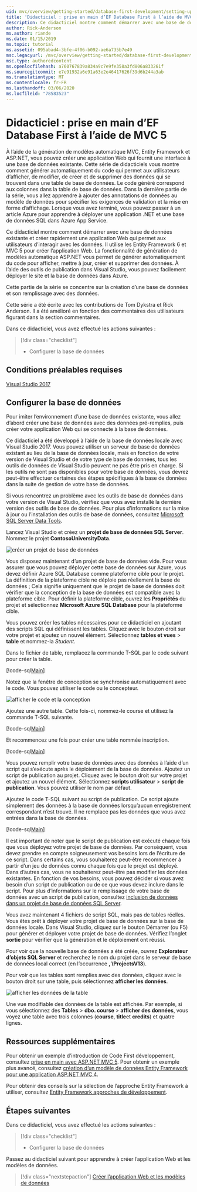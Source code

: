 ```yaml
---
uid: mvc/overview/getting-started/database-first-development/setting-up-database
title: 'Didacticiel : prise en main d’EF Database First à l’aide de MVC 5'
description: Ce didacticiel montre comment démarrer avec une base de données existante et créer rapidement une application Web qui permet aux utilisateurs d’interagir avec les données.
author: Rick-Anderson
ms.author: riande
ms.date: 01/15/2019
ms.topic: tutorial
ms.assetid: 095abad4-3bfe-4f06-b092-ae6a735b7e49
msc.legacyurl: /mvc/overview/getting-started/database-first-development/setting-up-database
msc.type: authoredcontent
ms.openlocfilehash: a760767839a834a9c7e9fe358a3fd806a833261f
ms.sourcegitcommit: e7e91932a6e91a63e2e46417626f39d6b244a3ab
ms.translationtype: MT
ms.contentlocale: fr-FR
ms.lasthandoff: 03/06/2020
ms.locfileid: "78583523"
---
```

# <a name="tutorial-get-started-with-ef-database-first-using-mvc-5"></a>Didacticiel : prise en main d’EF Database First à l’aide de MVC 5

À l’aide de la génération de modèles automatique MVC, Entity Framework et ASP.NET, vous pouvez créer une application Web qui fournit une interface à une base de données existante. Cette série de didacticiels vous montre comment générer automatiquement du code qui permet aux utilisateurs d’afficher, de modifier, de créer et de supprimer des données qui se trouvent dans une table de base de données. Le code généré correspond aux colonnes dans la table de base de données. Dans la dernière partie de la série, vous allez apprendre à ajouter des annotations de données au modèle de données pour spécifier les exigences de validation et la mise en forme d’affichage. Lorsque vous avez terminé, vous pouvez passer à un article Azure pour apprendre à déployer une application .NET et une base de données SQL dans Azure App Service.

Ce didacticiel montre comment démarrer avec une base de données existante et créer rapidement une application Web qui permet aux utilisateurs d’interagir avec les données. Il utilise les Entity Framework 6 et MVC 5 pour créer l’application Web. La fonctionnalité de génération de modèles automatique ASP.NET vous permet de générer automatiquement du code pour afficher, mettre à jour, créer et supprimer des données. À l’aide des outils de publication dans Visual Studio, vous pouvez facilement déployer le site et la base de données dans Azure.

Cette partie de la série se concentre sur la création d’une base de données et son remplissage avec des données.

Cette série a été écrite avec les contributions de Tom Dykstra et Rick Anderson. Il a été amélioré en fonction des commentaires des utilisateurs figurant dans la section commentaires.

Dans ce didacticiel, vous avez effectué les actions suivantes :

> [!div class="checklist"]
> * Configurer la base de données

## <a name="prerequisites"></a>Conditions préalables requises

[Visual Studio 2017](https://visualstudio.microsoft.com/downloads/)

## <a name="set-up-the-database"></a>Configurer la base de données

Pour imiter l’environnement d’une base de données existante, vous allez d’abord créer une base de données avec des données pré-remplies, puis créer votre application Web qui se connecte à la base de données.

Ce didacticiel a été développé à l’aide de la base de données locale avec Visual Studio 2017. Vous pouvez utiliser un serveur de base de données existant au lieu de la base de données locale, mais en fonction de votre version de Visual Studio et de votre type de base de données, tous les outils de données de Visual Studio peuvent ne pas être pris en charge. Si les outils ne sont pas disponibles pour votre base de données, vous devrez peut-être effectuer certaines des étapes spécifiques à la base de données dans la suite de gestion de votre base de données.

Si vous rencontrez un problème avec les outils de base de données dans votre version de Visual Studio, vérifiez que vous avez installé la dernière version des outils de base de données. Pour plus d’informations sur la mise à jour ou l’installation des outils de base de données, consultez [Microsoft SQL Server Data Tools](https://msdn.microsoft.com/data/hh297027).

Lancez Visual Studio et créez un **projet de base de données SQL Server**. Nommez le projet **ContosoUniversityData**.

![créer un projet de base de données](setting-up-database/_static/image1.png)

Vous disposez maintenant d’un projet de base de données vide. Pour vous assurer que vous pouvez déployer cette base de données sur Azure, vous devez définir Azure SQL Database comme plateforme cible pour le projet. La définition de la plateforme cible ne déploie pas réellement la base de données ; Cela signifie uniquement que le projet de base de données doit vérifier que la conception de la base de données est compatible avec la plateforme cible. Pour définir la plateforme cible, ouvrez les **Propriétés** du projet et sélectionnez **Microsoft Azure SQL Database** pour la plateforme cible.

Vous pouvez créer les tables nécessaires pour ce didacticiel en ajoutant des scripts SQL qui définissent les tables. Cliquez avec le bouton droit sur votre projet et ajoutez un nouvel élément. Sélectionnez **tables et vues** > **table** et nommez-la *Student*.

Dans le fichier de table, remplacez la commande T-SQL par le code suivant pour créer la table.

[!code-sql[Main](setting-up-database/samples/sample1.sql)]

Notez que la fenêtre de conception se synchronise automatiquement avec le code. Vous pouvez utiliser le code ou le concepteur.

![afficher le code et la conception](setting-up-database/_static/image5.png)

Ajoutez une autre table. Cette fois-ci, nommez-le course et utilisez la commande T-SQL suivante.

[!code-sql[Main](setting-up-database/samples/sample2.sql)]

Et recommencez une fois pour créer une table nommée inscription.

[!code-sql[Main](setting-up-database/samples/sample3.sql)]

Vous pouvez remplir votre base de données avec des données à l’aide d’un script qui s’exécute après le déploiement de la base de données. Ajoutez un script de publication au projet. Cliquez avec le bouton droit sur votre projet et ajoutez un nouvel élément. Sélectionnez **scripts utilisateur** > **script de publication**. Vous pouvez utiliser le nom par défaut.

Ajoutez le code T-SQL suivant au script de publication. Ce script ajoute simplement des données à la base de données lorsqu’aucun enregistrement correspondant n’est trouvé. Il ne remplace pas les données que vous avez entrées dans la base de données.

[!code-sql[Main](setting-up-database/samples/sample4.sql)]

Il est important de noter que le script de publication est exécuté chaque fois que vous déployez votre projet de base de données. Par conséquent, vous devez prendre en compte soigneusement vos besoins lors de l’écriture de ce script. Dans certains cas, vous souhaiterez peut-être recommencer à partir d’un jeu de données connu chaque fois que le projet est déployé. Dans d’autres cas, vous ne souhaiterez peut-être pas modifier les données existantes. En fonction de vos besoins, vous pouvez décider si vous avez besoin d’un script de publication ou de ce que vous devez inclure dans le script. Pour plus d’informations sur le remplissage de votre base de données avec un script de publication, consultez [inclusion de données dans un projet de base de données SQL Server](https://blogs.msdn.com/b/ssdt/archive/2012/02/02/including-data-in-an-sql-server-database-project.aspx).

Vous avez maintenant 4 fichiers de script SQL, mais pas de tables réelles. Vous êtes prêt à déployer votre projet de base de données sur la base de données locale. Dans Visual Studio, cliquez sur le bouton Démarrer (ou F5) pour générer et déployer votre projet de base de données. Vérifiez l’onglet **sortie** pour vérifier que la génération et le déploiement ont réussi.

Pour voir que la nouvelle base de données a été créée, ouvrez **Explorateur d’objets SQL Server** et recherchez le nom du projet dans le serveur de base de données local correct (en l’occurrence **, \ProjectsV13**).

Pour voir que les tables sont remplies avec des données, cliquez avec le bouton droit sur une table, puis sélectionnez **afficher les données**.

![afficher les données de la table](setting-up-database/_static/image9.png)

Une vue modifiable des données de la table est affichée. Par exemple, si vous sélectionnez des **Tables** > **dbo. course** > **afficher des données**, vous voyez une table avec trois colonnes (**course**, **title**et **credits**) et quatre lignes.

## <a name="additional-resources"></a>Ressources supplémentaires

Pour obtenir un exemple d’introduction de Code First développement, consultez [prise en main avec ASP.NET MVC 5](../introduction/getting-started.md). Pour obtenir un exemple plus avancé, consultez [création d’un modèle de données Entity Framework pour une application ASP.NET MVC 4](../getting-started-with-ef-using-mvc/creating-an-entity-framework-data-model-for-an-asp-net-mvc-application.md).

Pour obtenir des conseils sur la sélection de l’approche Entity Framework à utiliser, consultez [Entity Framework approches de développement](https://msdn.microsoft.com/library/ms178359.aspx#dbfmfcf).

## <a name="next-steps"></a>Étapes suivantes

Dans ce didacticiel, vous avez effectué les actions suivantes :

> [!div class="checklist"]
> * Configurer la base de données

Passez au didacticiel suivant pour apprendre à créer l’application Web et les modèles de données.
> [!div class="nextstepaction"]
> [Créer l’application Web et les modèles de données](creating-the-web-application.md)
